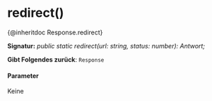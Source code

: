 # <a name="redirect"></a>redirect()




{@inheritdoc Response.redirect}

**Signatur:** _public static redirect(url: string, status: number): Antwort;_

**Gibt Folgendes zurück**: `Response`





#### <a name="parameters"></a>Parameter
Keine


